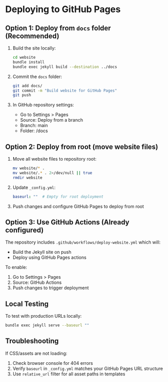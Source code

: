 # Deploying to GitHub Pages

## Option 1: Deploy from `docs` folder (Recommended)

1. Build the site locally:
   ```bash
   cd website
   bundle install
   bundle exec jekyll build --destination ../docs
   ```

2. Commit the `docs` folder:
   ```bash
   git add docs/
   git commit -m "Build website for GitHub Pages"
   git push
   ```

3. In GitHub repository settings:
   - Go to Settings > Pages
   - Source: Deploy from a branch
   - Branch: main
   - Folder: /docs

## Option 2: Deploy from root (move website files)

1. Move all website files to repository root:
   ```bash
   mv website/* .
   mv website/.* . 2>/dev/null || true
   rmdir website
   ```

2. Update `_config.yml`:
   ```yaml
   baseurl: ""  # Empty for root deployment
   ```

3. Push changes and configure GitHub Pages to deploy from root

## Option 3: Use GitHub Actions (Already configured)

The repository includes `.github/workflows/deploy-website.yml` which will:
- Build the Jekyll site on push
- Deploy using GitHub Pages actions

To enable:
1. Go to Settings > Pages
2. Source: GitHub Actions
3. Push changes to trigger deployment

## Local Testing

To test with production URLs locally:
```bash
bundle exec jekyll serve --baseurl ""
```

## Troubleshooting

If CSS/assets are not loading:
1. Check browser console for 404 errors
2. Verify `baseurl` in `_config.yml` matches your GitHub Pages URL structure
3. Use `relative_url` filter for all asset paths in templates